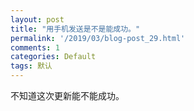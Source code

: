 ```yaml
---
layout: post
title: "用手机发送是不是能成功。"
permalink: '/2019/03/blog-post_29.html'
comments: 1
categories: Default
tags: 默认
---
```

不知道这次更新能不能成功。